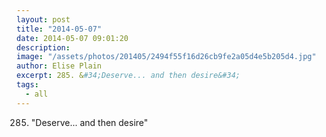 ```yaml
---
layout: post
title: "2014-05-07"
date: 2014-05-07 09:01:20
description: 
image: "/assets/photos/201405/2494f55f16d26cb9fe2a05d4e5b205d4.jpg"
author: Elise Plain
excerpt: 285. &#34;Deserve... and then desire&#34;
tags: 
  - all
---
```


285. &#34;Deserve... and then desire&#34;
<p></p>
